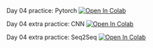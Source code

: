Day 04 practice: Pytorch [![Open In Colab](https://colab.research.google.com/assets/colab-badge.svg)](https://colab.research.google.com/github/Podidiving/dls_intro_to_ml_2021/blob/master/day_04/day_04_practice_pytorch.ipynb)

Day 04 extra practice: CNN [![Open In Colab](https://colab.research.google.com/assets/colab-badge.svg)](https://colab.research.google.com/github/Podidiving/dls_intro_to_ml_2021/blob/master/day_04/day_04_extra_practice_cnn.ipynb)

Day 04 extra practice: Seq2Seq [![Open In Colab](https://colab.research.google.com/assets/colab-badge.svg)](https://colab.research.google.com/github/Podidiving/dls_intro_to_ml_2021/blob/master/day_04/day_04_practice_extra_seq2seq.ipynb)
